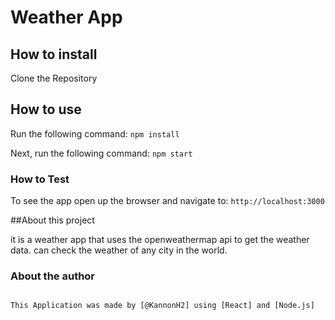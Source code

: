 # Weather App


## How to install

Clone the Repository


## How to use

Run the following command: `npm install`

Next, run the following command: `npm start`
    

### How to Test

To see the app open up the browser and navigate to: `http://localhost:3000`

##About this project

it is a weather app that uses the openweathermap api to get the weather data.
can check the weather of any city in the world.




### About the author
```

This Application was made by [@KannonH2] using [React] and [Node.js]

```

